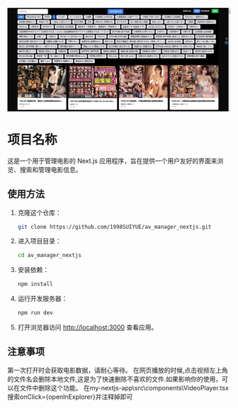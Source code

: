 ![示例图片](public/exmple.png)
# 项目名称
这是一个用于管理电影的 Next.js 应用程序，旨在提供一个用户友好的界面来浏览、搜索和管理电影信息。

## 使用方法

1. 克隆这个仓库：
   ```bash
   git clone https://github.com/1998SUIYUE/av_manager_nextjs.git
   ```

2. 进入项目目录：
   ```bash
   cd av_manager_nextjs
   ```

3. 安装依赖：
   ```bash
   npm install
   ```

4. 运行开发服务器：
   ```bash
   npm run dev
   ```

5. 打开浏览器访问 [http://localhost:3000](http://localhost:3000) 查看应用。

## 注意事项
第一次打开时会获取电影数据，请耐心等待。
在网页播放的时候,点击视频左上角的文件名会删除本地文件,这是为了快速删除不喜欢的文件.如果影响你的使用，可以在文件中删除这个功能。
在my-nextjs-app\src\components\VideoPlayer.tsx搜索onClick={openInExplorer}并注释掉即可
